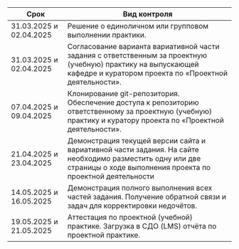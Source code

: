| Срок       | Вид контроля |
| ---------- | ------------ |
| 31.03.2025 и 02.04.2025 | Решение о единоличном или групповом выполнении практики. |
| 31.03.2025 и 02.04.2025 | Согласование варианта вариативной части задания с ответственным за проектную (учебную) практику на выпускающей кафедре и куратором проекта по «Проектной деятельности». |
| 07.04.2025 и 09.04.2025 | Клонирование git-репозитория. Обеспечение доступа к репозиторию ответственному за проектную (учебную) практику и куратору проекта по «Проектной деятельности». |
| 21.04.2025 и 23.04.2025 | Демонстрация текущей версии сайта и вариативной части задания. На сайте необходимо разместить одну или две страницы о ходе выполнения проекта по проектной деятельности |
| 14.05.2025 и 16.05.2025 | Демонстрация полного выполнения всех частей задания. Получение обратной связи и задач для корректировки недочётов. |
| 19.05.2025 и 21.05.2025 | Аттестация по проектной (учебной) практике. Загрузка в СДО (LMS) отчёта по проектной практике. |
